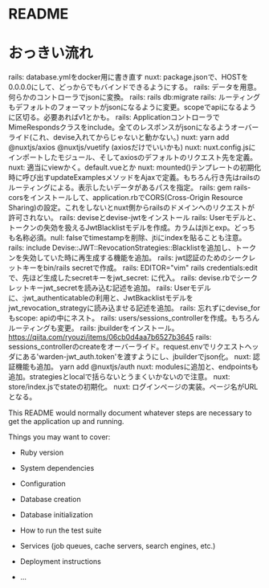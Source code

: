 # README

# おっきい流れ
rails: database.ymlをdocker用に書き直す
nuxt: package.jsonで、HOSTを0.0.0.0にして、どっからでもバインドできるようにする。
rails: データを用意。何らかのコントローラでjsonに変換。
rails: rails db:migrate
rails: ルーティングもデフォルトのフォーマットがjsonになるように変更。scopeでapiになるように区切る。必要あればv1とかも。
rails: ApplicationコントローラでMimeRespondsクラスをinclude。全てのレスポンスがjsonになるようオーバーライド(これ、devise入れてからじゃないと動かない。)
nuxt: yarn add @nuxtjs/axios @nuxtjs/vuetify (axiosだけでいいかも)
nuxt: nuxt.config.jsにインポートしたモジュール、そしてaxiosのデフォルトのリクエスト先を定義。
nuxt: 適当にviewかく。default.vueとか
nuxt: mounted()テンプレートの初期化時に呼び出すupdateExamplesメソッドをAjaxで定義。もちろん行き先はrailsのルーティングによる。表示したいデータがあるパスを指定。
rails: gem rails-corsをインストールして、application.rbでCORS(Cross-Origin Resource Sharing)の設定。これをしないとnuxt側からrailsのドメインへのリクエストが許可されない。
rails: deviseとdevise-jwtをインストール
rails: Userモデルと、トークンの失効を扱えるJwtBlacklistモデルを作成。カラムはjtiとexp。どっちも名称必須。null: falseでtimestampを削除、jtiにindexを貼ることも注意。
rails: include Devise::JWT::RevocationStrategies::Blacklistを追加し、トークンを失効していた時に再生成する機能を追加。
rails: jwt認証のためのシークレットキーをbin/rails secretで作成。
rails: EDITOR="vim" rails credentials:editで、先ほど生成したsecretキーをjwt_secret: に代入。
rails: devise.rbでシークレットキーjwt_secretを読み込む記述を追加。
rails: Userモデルに、:jwt_authenticatableの利用と、JwtBkacklistモデルをjwt_revocation_strategyに読み込ませる記述を追加。
rails: 忘れずにdevise_forもscope: apiの中にネスト。
rails: users/sessions_controllerを作成。もちろんルーティングも変更。
rails: jbuilderをインストール。https://qiita.com/ryouzi/items/06cb0d4aa7b6527b3645
rails: sessions_controllerのcreateをオーバーライド。request.envでリクエストヘッダにある'warden-jwt_auth.token'を渡すようにし、jbuilderでjson化。
nuxt: 認証機能も追加。 yarn add @nuxtjs/auth
nuxt: modulesに追加と、endpointsも追加。strategiesとlocalで括らないとうまくいかないので注意。
nuxt: store/index.jsでstateの初期化。
nuxt: ログインページの実装。ページ名がURLとなる。









This README would normally document whatever steps are necessary to get the
application up and running.

Things you may want to cover:

* Ruby version

* System dependencies

* Configuration

* Database creation

* Database initialization

* How to run the test suite

* Services (job queues, cache servers, search engines, etc.)

* Deployment instructions

* ...
